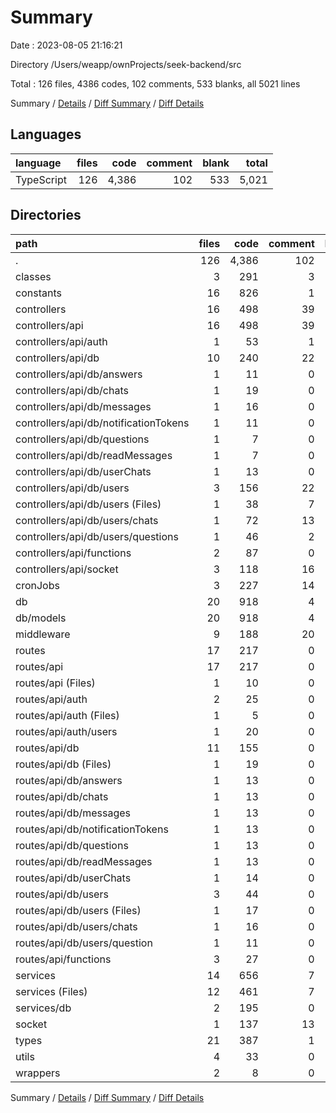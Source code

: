 # Summary

Date : 2023-08-05 21:16:21

Directory /Users/weapp/ownProjects/seek-backend/src

Total : 126 files,  4386 codes, 102 comments, 533 blanks, all 5021 lines

Summary / [Details](details.md) / [Diff Summary](diff.md) / [Diff Details](diff-details.md)

## Languages
| language | files | code | comment | blank | total |
| :--- | ---: | ---: | ---: | ---: | ---: |
| TypeScript | 126 | 4,386 | 102 | 533 | 5,021 |

## Directories
| path | files | code | comment | blank | total |
| :--- | ---: | ---: | ---: | ---: | ---: |
| . | 126 | 4,386 | 102 | 533 | 5,021 |
| classes | 3 | 291 | 3 | 27 | 321 |
| constants | 16 | 826 | 1 | 59 | 886 |
| controllers | 16 | 498 | 39 | 76 | 613 |
| controllers/api | 16 | 498 | 39 | 76 | 613 |
| controllers/api/auth | 1 | 53 | 1 | 6 | 60 |
| controllers/api/db | 10 | 240 | 22 | 38 | 300 |
| controllers/api/db/answers | 1 | 11 | 0 | 3 | 14 |
| controllers/api/db/chats | 1 | 19 | 0 | 3 | 22 |
| controllers/api/db/messages | 1 | 16 | 0 | 2 | 18 |
| controllers/api/db/notificationTokens | 1 | 11 | 0 | 3 | 14 |
| controllers/api/db/questions | 1 | 7 | 0 | 3 | 10 |
| controllers/api/db/readMessages | 1 | 7 | 0 | 3 | 10 |
| controllers/api/db/userChats | 1 | 13 | 0 | 3 | 16 |
| controllers/api/db/users | 3 | 156 | 22 | 18 | 196 |
| controllers/api/db/users (Files) | 1 | 38 | 7 | 8 | 53 |
| controllers/api/db/users/chats | 1 | 72 | 13 | 5 | 90 |
| controllers/api/db/users/questions | 1 | 46 | 2 | 5 | 53 |
| controllers/api/functions | 2 | 87 | 0 | 15 | 102 |
| controllers/api/socket | 3 | 118 | 16 | 17 | 151 |
| cronJobs | 3 | 227 | 14 | 24 | 265 |
| db | 20 | 918 | 4 | 85 | 1,007 |
| db/models | 20 | 918 | 4 | 85 | 1,007 |
| middleware | 9 | 188 | 20 | 27 | 235 |
| routes | 17 | 217 | 0 | 56 | 273 |
| routes/api | 17 | 217 | 0 | 56 | 273 |
| routes/api (Files) | 1 | 10 | 0 | 3 | 13 |
| routes/api/auth | 2 | 25 | 0 | 7 | 32 |
| routes/api/auth (Files) | 1 | 5 | 0 | 3 | 8 |
| routes/api/auth/users | 1 | 20 | 0 | 4 | 24 |
| routes/api/db | 11 | 155 | 0 | 36 | 191 |
| routes/api/db (Files) | 1 | 19 | 0 | 3 | 22 |
| routes/api/db/answers | 1 | 13 | 0 | 3 | 16 |
| routes/api/db/chats | 1 | 13 | 0 | 3 | 16 |
| routes/api/db/messages | 1 | 13 | 0 | 3 | 16 |
| routes/api/db/notificationTokens | 1 | 13 | 0 | 4 | 17 |
| routes/api/db/questions | 1 | 13 | 0 | 3 | 16 |
| routes/api/db/readMessages | 1 | 13 | 0 | 3 | 16 |
| routes/api/db/userChats | 1 | 14 | 0 | 3 | 17 |
| routes/api/db/users | 3 | 44 | 0 | 11 | 55 |
| routes/api/db/users (Files) | 1 | 17 | 0 | 3 | 20 |
| routes/api/db/users/chats | 1 | 16 | 0 | 4 | 20 |
| routes/api/db/users/question | 1 | 11 | 0 | 4 | 15 |
| routes/api/functions | 3 | 27 | 0 | 10 | 37 |
| services | 14 | 656 | 7 | 71 | 734 |
| services (Files) | 12 | 461 | 7 | 53 | 521 |
| services/db | 2 | 195 | 0 | 18 | 213 |
| socket | 1 | 137 | 13 | 15 | 165 |
| types | 21 | 387 | 1 | 78 | 466 |
| utils | 4 | 33 | 0 | 12 | 45 |
| wrappers | 2 | 8 | 0 | 3 | 11 |

Summary / [Details](details.md) / [Diff Summary](diff.md) / [Diff Details](diff-details.md)